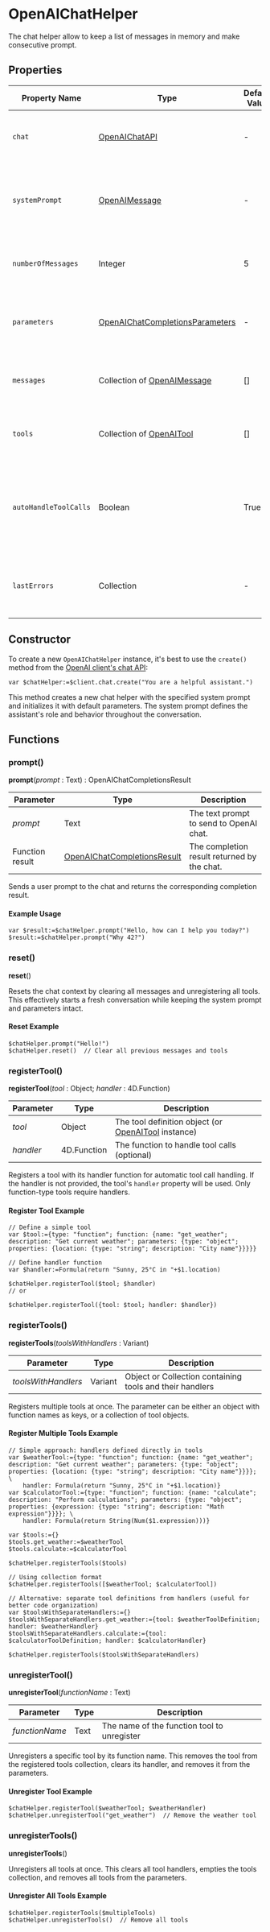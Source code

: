 # OpenAIChatHelper

The chat helper allow to keep a list of messages in memory and make consecutive prompt.

## Properties

| Property Name        | Type                        | Default Value                    | Description                                                                         |
|----------------------|-----------------------------|----------------------------------|-------------------------------------------------------------------------------------|
| `chat`               | [OpenAIChatAPI](OpenAIChatAPI.md)     | -                                | The chat API instance used for communication with OpenAI.                          |
| `systemPrompt`       | [OpenAIMessage](OpenAIMessage.md)            | -                                | The system prompt message that guides the chat assistant's responses.              |
| `numberOfMessages`   | Integer                     | 5                                | The maximum number of messages to retain in the chat history.                       |
| `parameters`         | [OpenAIChatCompletionsParameters](OpenAIChatCompletionsParameters.md) | -                                | The parameters for the OpenAI chat completion request.                             |
| `messages`           | Collection of [OpenAIMessage](OpenAIMessage.md)                 | []                               | The collection of messages exchanged in the chat session.                          |
| `tools`              | Collection of [OpenAITool](OpenAITool.md)    | []                               | List of registered OpenAI tools for function calling.                              |
| `autoHandleToolCalls`| Boolean                     | True                             | Boolean indicating whether tool calls are handled automatically using registered tools. |
| `lastErrors`         | Collection                  | -                                | Collection containing the last errors encountered during chat operations.           |

## Constructor

To create a new `OpenAIChatHelper` instance, it's best to use the `create()` method from the [OpenAI client's chat API](OpenAIChatAPI.md):

```4D
var $chatHelper:=$client.chat.create("You are a helpful assistant.")
```

This method creates a new chat helper with the specified system prompt and initializes it with default parameters. The system prompt defines the assistant's role and behavior throughout the conversation.

## Functions

### prompt()

**prompt**(*prompt* : Text) : OpenAIChatCompletionsResult

| Parameter        | Type  | Description                               |
|------------------|-------|-------------------------------------------|
| *prompt*         |  Text | The text prompt to send to OpenAI chat.   |
| Function result| [OpenAIChatCompletionsResult](OpenAIChatCompletionsResult.md) | The completion result returned by the chat. |

Sends a user prompt to the chat and returns the corresponding completion result.

#### Example Usage

```4D
var $result:=$chatHelper.prompt("Hello, how can I help you today?")
$result:=$chatHelper.prompt("Why 42?")
```

### reset()

**reset**()

Resets the chat context by clearing all messages and unregistering all tools. This effectively starts a fresh conversation while keeping the system prompt and parameters intact.

#### Reset Example

```4D
$chatHelper.prompt("Hello!")
$chatHelper.reset()  // Clear all previous messages and tools
```

### registerTool()

**registerTool**(*tool* : Object; *handler* : 4D.Function)

| Parameter        | Type        | Description                                           |
|------------------|-------------|-------------------------------------------------------|
| *tool*           | Object      | The tool definition object (or [OpenAITool](OpenAITool.md) instance)  |
| *handler*        | 4D.Function | The function to handle tool calls (optional)         |

Registers a tool with its handler function for automatic tool call handling. If the handler is not provided, the tool's `handler` property will be used. Only function-type tools require handlers.

#### Register Tool Example

```4D
// Define a simple tool
var $tool:={type: "function"; function: {name: "get_weather"; description: "Get current weather"; parameters: {type: "object"; properties: {location: {type: "string"; description: "City name"}}}}}

// Define handler function
var $handler:=Formula(return "Sunny, 25°C in "+$1.location)

$chatHelper.registerTool($tool; $handler)
// or

$chatHelper.registerTool({tool: $tool; handler: $handler})
```

### registerTools()

**registerTools**(*toolsWithHandlers* : Variant)

| Parameter             | Type    | Description                                                    |
|-----------------------|---------|----------------------------------------------------------------|
| *toolsWithHandlers*   | Variant | Object or Collection containing tools and their handlers       |

Registers multiple tools at once. The parameter can be either an object with function names as keys, or a collection of tool objects.

#### Register Multiple Tools Example

```4D
// Simple approach: handlers defined directly in tools
var $weatherTool:={type: "function"; function: {name: "get_weather"; description: "Get current weather"; parameters: {type: "object"; properties: {location: {type: "string"; description: "City name"}}}}; \
    handler: Formula(return "Sunny, 25°C in "+$1.location)}
var $calculatorTool:={type: "function"; function: {name: "calculate"; description: "Perform calculations"; parameters: {type: "object"; properties: {expression: {type: "string"; description: "Math expression"}}}}; \
    handler: Formula(return String(Num($1.expression)))}

var $tools:={}
$tools.get_weather:=$weatherTool
$tools.calculate:=$calculatorTool

$chatHelper.registerTools($tools)

// Using collection format
$chatHelper.registerTools([$weatherTool; $calculatorTool])

// Alternative: separate tool definitions from handlers (useful for better code organization)
var $toolsWithSeparateHandlers:={}
$toolsWithSeparateHandlers.get_weather:={tool: $weatherToolDefinition; handler: $weatherHandler}
$toolsWithSeparateHandlers.calculate:={tool: $calculatorToolDefinition; handler: $calculatorHandler}

$chatHelper.registerTools($toolsWithSeparateHandlers)
```

### unregisterTool()

**unregisterTool**(*functionName* : Text)

| Parameter        | Type | Description                                    |
|------------------|------|------------------------------------------------|
| *functionName*   | Text | The name of the function tool to unregister   |

Unregisters a specific tool by its function name. This removes the tool from the registered tools collection, clears its handler, and removes it from the parameters.

#### Unregister Tool Example

```4D
$chatHelper.registerTool($weatherTool; $weatherHandler)
$chatHelper.unregisterTool("get_weather")  // Remove the weather tool
```

### unregisterTools()

**unregisterTools**()

Unregisters all tools at once. This clears all tool handlers, empties the tools collection, and removes all tools from the parameters.

#### Unregister All Tools Example

```4D
$chatHelper.registerTools($multipleTools)
$chatHelper.unregisterTools()  // Remove all tools
```
